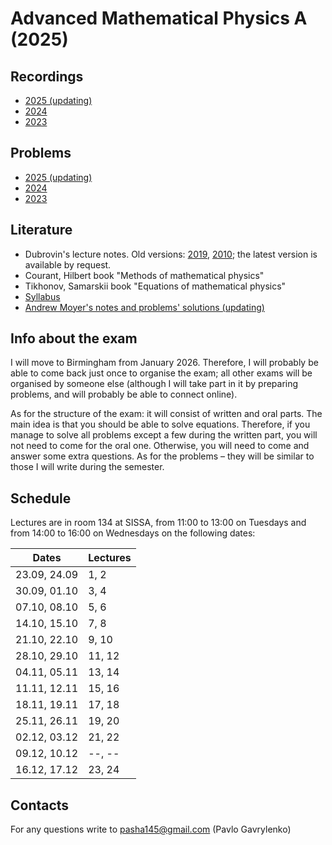 # Advanced Mathematical Physics A (2025)

## Recordings

- [2025 (updating)](https://youtube.com/playlist?list=PLFKddYJiFkm6NnXXPL_Gq72AqX-hu5jPz)
- [2024](https://youtube.com/playlist?list=PLFKddYJiFkm5HLc23j14r5TKbi2R6SM0C)
- [2023](https://youtube.com/playlist?list=PLFKddYJiFkm7suM8aHP6iLM_m2wQ31tyW)

## Problems

- [2025 (updating)](./problems/problems_2025.pdf)
- [2024](./problems/problems_2024.pdf)
- [2023](./problems/problems_2023.pdf)

## Literature

- Dubrovin's lecture notes. Old versions: [2019](https://www.math.sissa.it/sites/default/files/course_materials/Zero-to-Laplace.pdf), [2010](https://people.sissa.it/~dubrovin/fm1_web.pdf); the latest version is available by request.
- Courant, Hilbert book "Methods of mathematical physics"
- Tikhonov, Samarskii book "Equations of mathematical physics"
- [Syllabus](https://units.coursecatalogue.cineca.it/insegnamenti/2025/118750/2025/1/10801?coorte=2025&schemaid=13028)
- [Andrew Moyer's notes and problems' solutions (updating)](https://github.com/amo9393/Advanced-Mathematical-Physics-I/blob/main/coursesummary.pdf)

## Info about the exam

I will move to Birmingham from January 2026. Therefore, I will probably be able to come back just once to organise the exam; all other exams will be organised by someone else (although I will take part in it by preparing problems, and will probably be able to connect online).

As for the structure of the exam: it will consist of written and oral parts. The main idea is that you should be able to solve equations. Therefore, if you manage to solve all problems except a few during the written part, you will not need to come for the oral one. Otherwise, you will need to come and answer some extra questions. As for the problems – they will be similar to those I will write during the semester.

## Schedule

Lectures are in room 134 at SISSA, from 11:00 to 13:00 on Tuesdays and from 14:00 to 16:00 on Wednesdays on the following dates:

| Dates        | Lectures |
|--------------|----------|
| 23.09, 24.09 | 1, 2     |
| 30.09, 01.10 | 3, 4     |
| 07.10, 08.10 | 5, 6     |
| 14.10, 15.10 | 7, 8     |
| 21.10, 22.10 | 9, 10    |
| 28.10, 29.10 | 11, 12   |
| 04.11, 05.11 | 13, 14   |
| 11.11, 12.11 | 15, 16   |
| 18.11, 19.11 | 17, 18   |
| 25.11, 26.11 | 19, 20   |
| 02.12, 03.12 | 21, 22   |
| 09.12, 10.12 | --, --   |
| 16.12, 17.12 | 23, 24   |

## Contacts

For any questions write to <pasha145@gmail.com> (Pavlo Gavrylenko)
